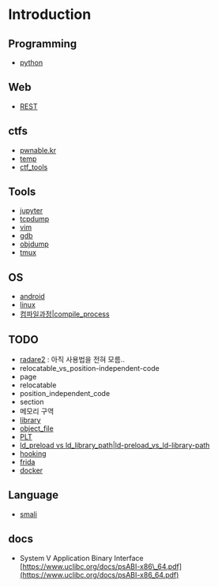 # Introduction

## Programming

* [python](https://github.com/determined6730/ttt/tree/7d354af7b5807845b13ceb1da5d7c9301b74692b/python.html)

## Web

* [REST](https://github.com/determined6730/ttt/tree/7d354af7b5807845b13ceb1da5d7c9301b74692b/rest.html)

## ctfs

* [pwnable.kr](https://github.com/determined6730/ttt/tree/7d354af7b5807845b13ceb1da5d7c9301b74692b/pwnable.kr.html)
* [temp](https://github.com/determined6730/ttt/tree/7d354af7b5807845b13ceb1da5d7c9301b74692b/temp.html)
* [ctf\_tools](https://github.com/determined6730/ttt/tree/7d354af7b5807845b13ceb1da5d7c9301b74692b/ctf_tools.html)

## Tools

* [jupyter](https://github.com/determined6730/ttt/tree/7d354af7b5807845b13ceb1da5d7c9301b74692b/jupyter.html)
* [tcpdump](https://github.com/determined6730/ttt/tree/7d354af7b5807845b13ceb1da5d7c9301b74692b/tcpdump.html)
* [vim](https://github.com/determined6730/ttt/tree/7d354af7b5807845b13ceb1da5d7c9301b74692b/vim.html)
* [gdb](https://github.com/determined6730/ttt/tree/7d354af7b5807845b13ceb1da5d7c9301b74692b/gdb.html)
* [objdump](https://github.com/determined6730/ttt/tree/7d354af7b5807845b13ceb1da5d7c9301b74692b/objdump.html)
* [tmux](https://github.com/determined6730/ttt/tree/7d354af7b5807845b13ceb1da5d7c9301b74692b/tmux.html)

## OS

* [android](https://github.com/determined6730/ttt/tree/7d354af7b5807845b13ceb1da5d7c9301b74692b/android.html)
* [linux](https://github.com/determined6730/ttt/tree/7d354af7b5807845b13ceb1da5d7c9301b74692b/linux.html)
* [컴파일과정\|compile\_process](https://github.com/determined6730/ttt/tree/7d354af7b5807845b13ceb1da5d7c9301b74692b/컴파일과정%7Ccompile_process.html)

## TODO

* [radare2](https://github.com/determined6730/ttt/tree/7d354af7b5807845b13ceb1da5d7c9301b74692b/radare2.html)  :  아직 사용법을 전혀 모름.. 
* relocatable\_vs\_position-independent-code
* page
* relocatable
* position\_independent\_code
* section 
* 메모리 구역
* [library](https://github.com/determined6730/ttt/tree/7d354af7b5807845b13ceb1da5d7c9301b74692b/library.html)
* [object\_file](https://github.com/determined6730/ttt/tree/7d354af7b5807845b13ceb1da5d7c9301b74692b/object_file.html)
* [PLT](https://github.com/determined6730/ttt/tree/7d354af7b5807845b13ceb1da5d7c9301b74692b/plt.html)
* [ld\_preload vs ld\_library\_path\|ld-preload\_vs\_ld-library-path](https://github.com/determined6730/ttt/tree/7d354af7b5807845b13ceb1da5d7c9301b74692b/ld_preload-vs-ld_library_path%7Cld-preload_vs_ld-library-path.html)
* [hooking](https://github.com/determined6730/ttt/tree/7d354af7b5807845b13ceb1da5d7c9301b74692b/hooking.html)
* [frida](https://github.com/determined6730/ttt/tree/7d354af7b5807845b13ceb1da5d7c9301b74692b/frida.html)
* [docker](https://github.com/determined6730/ttt/tree/7d354af7b5807845b13ceb1da5d7c9301b74692b/docker.html)

## Language

* [smali](https://github.com/determined6730/ttt/tree/7d354af7b5807845b13ceb1da5d7c9301b74692b/smali.html)

## docs

* System V Application Binary Interface [https://www.uclibc.org/docs/psABI-x86\_64.pdf](https://www.uclibc.org/docs/psABI-x86_64.pdf)

